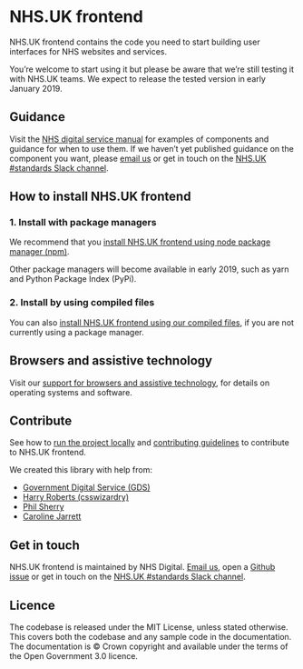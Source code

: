 # NHS.UK frontend

NHS.UK frontend contains the code you need to start building user interfaces for NHS websites and services.

You’re welcome to start using it but please be aware that we’re still testing it with NHS.UK teams. We expect to release the tested version in early January 2019.

## Guidance

Visit the [NHS digital service manual](https://beta.nhs.uk/service-manual) for examples of components and guidance for when to use them. If we haven’t yet published guidance on the component you want, please [email us](mailto:service-manual@nhs.net) or get in touch on the [NHS.UK #standards Slack channel](https://nhsuk.slack.com/messages/standards).

## How to install NHS.UK frontend

### 1. Install with package managers

We recommend that you [install NHS.UK frontend using node package manager (npm)](/docs/installation/installing-with-npm.md).

Other package managers will become available in early 2019, such as yarn and Python Package Index (PyPi).

### 2. Install by using compiled files

You can also [install NHS.UK frontend using our compiled files](/docs/installation/installing-compiled.md), if you are not currently using a package manager.

## Browsers and assistive technology

Visit our [support for browsers and assistive technology](/docs/contributing/coding-standards/browser-support.md), for details on operating systems and software.

## Contribute

See how to [run the project locally](CONTRIBUTING.md) and [contributing guidelines](docs/contributing/getting-started.md) to contribute to NHS.UK frontend.

We created this library with help from:

- [Government Digital Service (GDS)](https://github.com/alphagov/)
- [Harry Roberts (csswizardry)](https://github.com/csswizardry)
- [Phil Sherry](https://github.com/philsherry)
- [Caroline Jarrett](https://twitter.com/cjforms)

## Get in touch

NHS.UK frontend is maintained by NHS Digital. [Email us](mailto:service-manual@nhs.net), open a [Github issue](https://github.com/nhsuk/nhsuk-frontend/issues/new) or get in touch on the [NHS.UK #standards Slack channel](https://nhsuk.slack.com/messages/standards).

## Licence

The codebase is released under the MIT License, unless stated otherwise. This covers both the codebase and any sample code in the documentation. The documentation is © Crown copyright and available under the terms of the Open Government 3.0 licence.
